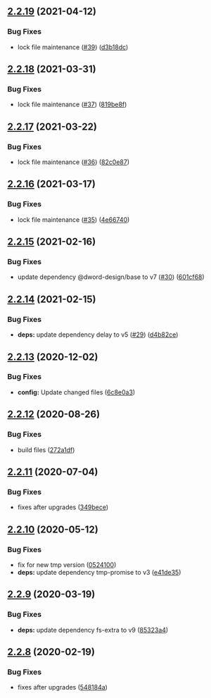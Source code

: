 ## [2.2.19](https://github.com/dword-design/with-local-tmp-dir/compare/v2.2.18...v2.2.19) (2021-04-12)


### Bug Fixes

* lock file maintenance ([#39](https://github.com/dword-design/with-local-tmp-dir/issues/39)) ([d3b18dc](https://github.com/dword-design/with-local-tmp-dir/commit/d3b18dcd41a7cd13143eafeca0349eff973a9ceb))

## [2.2.18](https://github.com/dword-design/with-local-tmp-dir/compare/v2.2.17...v2.2.18) (2021-03-31)


### Bug Fixes

* lock file maintenance ([#37](https://github.com/dword-design/with-local-tmp-dir/issues/37)) ([819be8f](https://github.com/dword-design/with-local-tmp-dir/commit/819be8feb333aae04dda44e963bacdd2aef3dd3d))

## [2.2.17](https://github.com/dword-design/with-local-tmp-dir/compare/v2.2.16...v2.2.17) (2021-03-22)


### Bug Fixes

* lock file maintenance ([#36](https://github.com/dword-design/with-local-tmp-dir/issues/36)) ([82c0e87](https://github.com/dword-design/with-local-tmp-dir/commit/82c0e8752db069a6b99ba71efac1f078c60a1161))

## [2.2.16](https://github.com/dword-design/with-local-tmp-dir/compare/v2.2.15...v2.2.16) (2021-03-17)


### Bug Fixes

* lock file maintenance ([#35](https://github.com/dword-design/with-local-tmp-dir/issues/35)) ([4e66740](https://github.com/dword-design/with-local-tmp-dir/commit/4e667405a1d5c4e502b7384d34d25b3fee9749fd))

## [2.2.15](https://github.com/dword-design/with-local-tmp-dir/compare/v2.2.14...v2.2.15) (2021-02-16)


### Bug Fixes

* update dependency @dword-design/base to v7 ([#30](https://github.com/dword-design/with-local-tmp-dir/issues/30)) ([601cf68](https://github.com/dword-design/with-local-tmp-dir/commit/601cf688d7fd2f0fa528fb9345c59c1523a78925))

## [2.2.14](https://github.com/dword-design/with-local-tmp-dir/compare/v2.2.13...v2.2.14) (2021-02-15)


### Bug Fixes

* **deps:** update dependency delay to v5 ([#29](https://github.com/dword-design/with-local-tmp-dir/issues/29)) ([d4b82ce](https://github.com/dword-design/with-local-tmp-dir/commit/d4b82ce5254ee8acbe1b63f74330ea9662b98da2))

## [2.2.13](https://github.com/dword-design/with-local-tmp-dir/compare/v2.2.12...v2.2.13) (2020-12-02)


### Bug Fixes

* **config:** Update changed files ([6c8e0a3](https://github.com/dword-design/with-local-tmp-dir/commit/6c8e0a39e8ca71643bcfa6852bee75d2f2e08716))

## [2.2.12](https://github.com/dword-design/with-local-tmp-dir/compare/v2.2.11...v2.2.12) (2020-08-26)


### Bug Fixes

* build files ([272a1df](https://github.com/dword-design/with-local-tmp-dir/commit/272a1df1ced001ba766e8b326b166914215a9b04))

## [2.2.11](https://github.com/dword-design/with-local-tmp-dir/compare/v2.2.10...v2.2.11) (2020-07-04)


### Bug Fixes

* fixes after upgrades ([349bece](https://github.com/dword-design/with-local-tmp-dir/commit/349becede2a4d8c878beb7cfdc1bf4c752612b71))

## [2.2.10](https://github.com/dword-design/with-local-tmp-dir/compare/v2.2.9...v2.2.10) (2020-05-12)


### Bug Fixes

* fix for new tmp version ([0524100](https://github.com/dword-design/with-local-tmp-dir/commit/0524100ad380b6c6dd0703c80778be3638ea195a))
* **deps:** update dependency tmp-promise to v3 ([e41de35](https://github.com/dword-design/with-local-tmp-dir/commit/e41de357dec521198e39a27462e926279607fad9))

## [2.2.9](https://github.com/dword-design/with-local-tmp-dir/compare/v2.2.8...v2.2.9) (2020-03-19)


### Bug Fixes

* **deps:** update dependency fs-extra to v9 ([85323a4](https://github.com/dword-design/with-local-tmp-dir/commit/85323a415b26d18665520b5ce523acddc8ef27b7))

## [2.2.8](https://github.com/dword-design/with-local-tmp-dir/compare/v2.2.7...v2.2.8) (2020-02-19)


### Bug Fixes

* fixes after upgrades ([548184a](https://github.com/dword-design/with-local-tmp-dir/commit/548184acccf6509cdbd859853895d67adeb7fe87))
